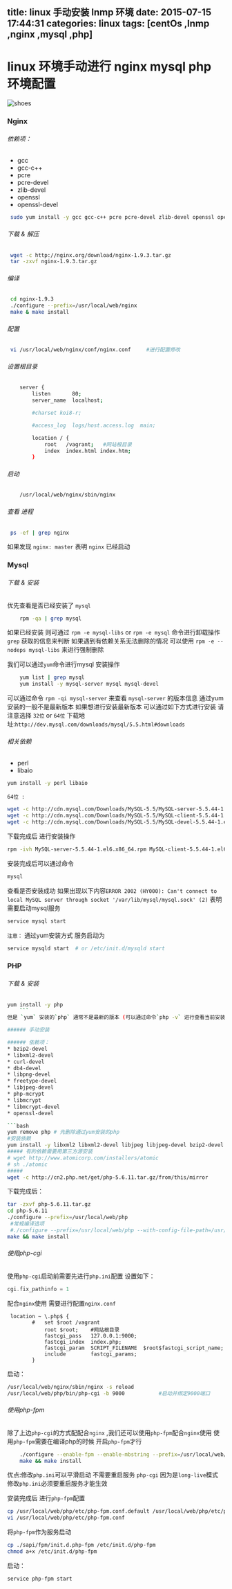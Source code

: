title: linux 手动安装 lnmp 环境
date: 2015-07-15 17:44:31
categories: linux
tags: [centOs ,lnmp ,nginx ,mysql ,php] 
---

linux 环境手动进行 nginx mysql php 环境配置
===========================================
![shoes](/images/shoes.jpg)

### Nginx 

###### 依赖项：
* gcc 
* gcc-c++ 
* pcre 
* pcre-devel
* zlib-devel
* openssl
* openssl-devel

```bash
 sudo yum install -y gcc gcc-c++ pcre pcre-devel zlib-devel openssl openssl-devel
```


###### 下载 & 解压

```bash
 wget -c http://nginx.org/download/nginx-1.9.3.tar.gz
 tar -zxvf nginx-1.9.3.tar.gz
```
 
###### 编译

```bash
 cd nginx-1.9.3
 ./configure --prefix=/usr/local/web/nginx
 make & make install 
 ```

###### 配置
```bash
 vi /usr/local/web/nginx/conf/nginx.conf     #进行配置修改
 ```
###### 设置根目录

```bash
	server {
        listen       80;
        server_name  localhost;

        #charset koi8-r;

        #access_log  logs/host.access.log  main;

        location / {
            root   /vagrant;   #网站根目录
            index  index.html index.htm;
        }
```

###### 启动
```bash
	/usr/local/web/nginx/sbin/nginx
```


###### 查看 进程

```bash
 ps -ef | grep nginx
 ```

如果发现 `nginx: master`  表明 `nginx` 已经启动

### Mysql

###### 下载 & 安装

优先查看是否已经安装了 `mysql`
```bash 
	rpm -qa | grep mysql 
```
如果已经安装 则可通过 `rpm -e mysql-libs` or `rpm -e mysql` 命令进行卸载操作 `grep` 获取的信息来判断 
如果遇到有依赖关系无法删除的情况 可以使用 `rpm -e --nodeps mysql-libs` 来进行强制删除

我们可以通过`yum`命令进行mysql 安装操作
```bash
	yum list | grep mysql
	yum install -y mysql-server mysql mysql-devel
```
可以通过命令 `rpm -qi mysql-server` 来查看 `mysql-server` 的版本信息
通过yum安装的一般不是最新版本
如果想进行安装最新版本 可以通过如下方式进行安装  请注意选择 `32位` or `64位` 
下载地址:`http://dev.mysql.com/downloads/mysql/5.5.html#downloads`

###### 相关依赖
* perl
* libaio

```bash
yum install -y perl libaio
```

`64位 :`
```bash
wget -c http://cdn.mysql.com/Downloads/MySQL-5.5/MySQL-server-5.5.44-1.el6.x86_64.rpm
wget -c http://cdn.mysql.com/Downloads/MySQL-5.5/MySQL-client-5.5.44-1.el6.x86_64.rpm
wget -c http://cdn.mysql.com/Downloads/MySQL-5.5/MySQL-devel-5.5.44-1.el6.x86_64.rpm
```
下载完成后 进行安装操作
```bash
rpm -ivh MySQL-server-5.5.44-1.el6.x86_64.rpm MySQL-client-5.5.44-1.el6.x86_64.rpm MySQL-devel-5.5.44-1.el6.x86_64.rpm
```
安装完成后可以通过命令
```bash
mysql
```
查看是否安装成功
如果出现以下内容`ERROR 2002 (HY000): Can't connect to local MySQL server through socket '/var/lib/mysql/mysql.sock' (2)` 表明需要启动mysql服务
```bash
service mysql start 
```
`注意：` 通过yum安装方式 服务启动为
```bash
service mysqld start  # or /etc/init.d/mysqld start  
```

### PHP



###### 下载 & 安装
```bash
yum install -y php 
	```
但是 `yum` 安装的`php` 通常不是最新的版本 (可以通过命令`php -v` 进行查看当前安装的php 版本)

###### 手动安装

###### 依赖项：
* bzip2-devel
* libxml2-devel
* curl-devel
* db4-devel
* libpng-devel
* freetype-devel
* libjpeg-devel
* php-mcrypt  
* libmcrypt 
* libmcrypt-devel
* openssl-devel

```bash
yum remove php # 先删除通过yum安装的php
#安装依赖
yum install -y libxml2 libxml2-devel libjpeg libjpeg-devel bzip2-devel curl-devel db4-devel libpng-devel freetype-devel php-mcrypt libmcrypt libmcrypt-devel openssl-devel
##### 有的依赖需要用第三方源安装
# wget http://www.atomicorp.com/installers/atomic
# sh ./atomic
#####
wget -c http://cn2.php.net/get/php-5.6.11.tar.gz/from/this/mirror
```
下载完成后：
```bash
tar -zxvf php-5.6.11.tar.gz
cd php-5.6.11
./configure --prefix=/usr/local/web/php
 #常规编译选项
 #./configure --prefix=/usr/local/web/php --with-config-file-path=/usr/local/web/php/etc --enable-fpm  --with-mysql=mysqlnd --with-mysqli=mysqlnd --with-pdo-mysql=mysqlnd --with-iconv-dir --with-freetype-dir=/usr/local/freetype --with-jpeg-dir --with-png-dir --with-zlib --with-libxml-dir=/usr --enable-xml --disable-rpath --enable-bcmath --enable-shmop --enable-sysvsem --enable-inline-optimization --with-curl --enable-mbregex --enable-mbstring --with-mcrypt --enable-ftp --with-gd --enable-gd-native-ttf --with-openssl --with-mhash --enable-pcntl --enable-sockets --with-xmlrpc --enable-zip --enable-soap --with-gettext --disable-fileinfo
make && make install
```
###### 使用php-cgi 

使用`php-cgi`启动前需要先进行`php.ini`配置
设置如下：
```php
cgi.fix_pathinfo = 1
```

配合`nginx`使用 需要进行配置`nginx.conf`
```nginx
 location ~ \.php$ {
        #   set $root /vagrant
            root $root;    #网站根目录
            fastcgi_pass   127.0.0.1:9000;
            fastcgi_index  index.php;
            fastcgi_param  SCRIPT_FILENAME  $root$fastcgi_script_name;
            include        fastcgi_params;
        }
```

启动：
```bash
/usr/local/web/nginx/sbin/nginx -s reload
/usr/local/web/php/bin/php-cgi -b 9000           #启动并绑定9000端口
```

###### 使用php-fpm
除了上边`php-cgi`的方式配配合`nginx` ,我们还可以使用`php-fpm`配合`nginx`使用
使用`php-fpm`需要在编译php的时候 开启`php-fpm`才行 
```bash
    ./configure --enable-fpm --enable-mbstring --prefix=/usr/local/web/php
    make && make install 
```
优点:修改`php.ini`可以平滑启动 不需要重启服务
`php-cgi` 因为是`long-live`模式 修改`php.ini`必须要重启服务才能生效

安装完成后 进行`php-fpm`配置
```bash
cp /usr/local/web/php/etc/php-fpm.conf.default /usr/local/web/php/etc/php-fpm.conf
vi /usr/local/web/php/etc/php-fpm.conf
```
将`php-fpm`作为服务启动
```bash
cp ./sapi/fpm/init.d.php-fpm /etc/init.d/php-fpm
chmod a+x /etc/init.d/php-fpm
```
启动：
```bash
service php-fpm start
```
